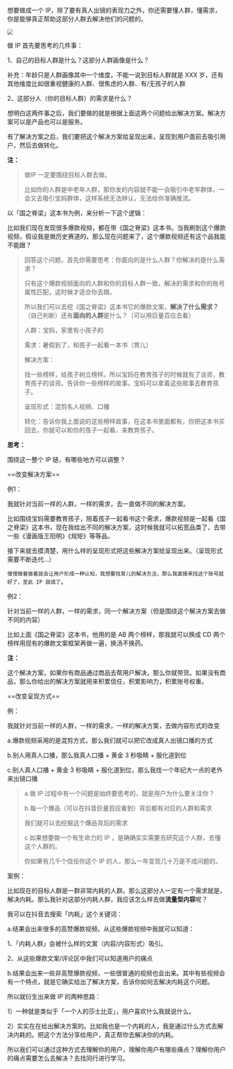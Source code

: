 想要做成一个 IP，除了要有真人出镜的表现力之外，你还需要懂人群，懂需求，你是能够真正帮助这部分人群去解决他们的问题的。

<img src="https://cdn.jsdelivr.net/gh/hepingfly/images@main/%E7%B4%A0%E4%BA%BAip%E9%93%BE.png" style="zoom:80%;" />

做 IP 首先要思考的几件事：

1、自己的目标人群是什么？这部分人群画像是什么？

补充：年龄只是人群画像其中一个维度，不能一说到目标人群就是 XXX 岁，还有其他维度比如很重视健康的人群、很焦虑的人群、有/无孩子的人群

2、这部分人（你的目标人群）的需求是什么？

想明白这两件事之后，我们要做的就是根据上面这两个问题给出解决方案。解决方案可以是产品也可以是服务。

有了解决方案之后，我们要把这个解决方案给呈现出来，呈现到用户面前去吸引用户，然后去做转化。

**注：**

> 做IP 一定要围绕目标人群去做。
>
> 比如你的人群是中老年人群，那你发的内容就不能一会吸引中老年群体，一会又去吸引宝妈群体，这样系统无法辨认，无法给你准确推流。

以「国之脊梁」这本书为例，来分析一下这个逻辑：

比如我们现在发现很多爆款视频，都在带《国之脊梁》这本书。当我刷到这个爆款视频，假设我是做历史赛道的，那么现在问题来了，这个爆款视频还有这个品我能不能跟？

> 回答这个问题，首先你需要思考：你面向的是什么人群？你解决的是什么需求？
>
> 只有这个爆款视频面向的人群和你的目标人群一致，解决的需求和你的账号属性匹配，这时候才适合你去跟。
>
> 所以我们可以去挖《国之脊梁》这本书它的爆款文案，**解决了什么需求？**（自己判断）还有**面向的人群**是什么？（可以用巨量百应去看）
>
> 人群：宝妈，家里有小孩子的
>
> 需求：暑假到了，和孩子一起看一本书（育儿）
>
> 解决方案：
>
> 找一些榜样，给孩子树立榜样。所以宝妈在教育孩子的时候就有了谈资，教育孩子的谈资。告诉你一些榜样的故事，宝妈可以拿着这些故事去教育孩子。
>
> 呈现形式：混剪名人视频、口播
>
> 转化：告诉你我上面说的这些榜样故事，在这本书里面都有，你把这本书买回去，你就可以和你的孩子一起看，来教育孩子。

**思考：**

围绕这一整个 IP 链，有哪些地方可以调整？

==改变解决方案==

例1：

我就针对当前一样的人群，一样的需求，去一直做不同的解决方案。

比如围绕宝妈需要教育孩子，陪着孩子一起看书这个需求，爆款视频是一起看《国之脊梁》这本书，现在我给出不同的解决方案，这时候我就可以拓宽品类了，去带一些《漫画版王阳明》《规矩》等等品。

接下来就去摸清楚，用什么样的呈现形式把这些解决方案给呈现出来。（呈现形式需要不断迭代...）

`慢慢做着做着就会让用户形成一种认知，我想要找育儿的解决方法，那么我直接来找这个账号就好了，至此 IP 就成了`。

例2：

针对当前一样的人群，一样的需求，同一个解决方案（但是围绕这个解决方案去做不同的内容）

比如上面《国之脊梁》这本书，他用的是 AB 两个榜样，那我就可以换成 CD 两个榜样用现有的爆款文案框架再做一遍，换汤不换药。

**注：**

这个解决方案，如果你有商品通过商品去帮用户解决，那么你就带货。如果没有商品，那么你给出的解决方案就用来积累信任，积累影响力，积累账号权重。

==改变呈现方式==

例：

我就针对当前一样的人群，一样的需求，一样的解决方案，去做内容形式的改变

a.爆款视频采用的是混剪方式，那么我们就可以把它改成真人出镜口播的方式

b.别人用真人口播，那么我真人口播 + 黄金 3 秒吸睛 + 服化道到位

c.别人真人口播 + 黄金 3 秒吸睛 + 服化道到位，那么我找一个年纪大一点的老外来出镜口播



> a.做 IP 过程中有一个问题是始终要思考的，就是用户为什么要关注你？
>
> 
>
> b.每一个爆品（可以在抖音巨量百应看到）背后都有对应的人群和需求
>
> 我们就可以去挖掘这个爆品背后的需求
>
> c.如果想要做一个有生命力的 IP ，是确确实实需要去研究这个人群，去懂这个人群的。
>
> 你如果有几千个信任你这个 IP 的人，那么一年变现几十万是不成问题的。



案例：

比如现在的目标人群是一群非常内耗的人群。那么这部分人一定有一个需求就是，解决内耗。那么我针对这部分内耗人群，我应该怎么样去做**流量型内容**呢？

我可以在抖音去搜索「内耗」这个关键词：

a.结果会出来很多的高赞爆款视频。从这些爆款视频中我就可以知道：

1、「内耗人群」会被什么样的文案（内容/内容形式）吸引。

2、从这些爆款文案/评论区中我们可以知道用户的痛点

b.结果会出来一些非高赞爆款视频，一些很普通的视频也会出来。其中有些视频会有一个特点，就是它确实给出了解决方案，告诉你如何去解决内耗这个问题。

所以就衍生出来做 IP 的两种思路：

1）一种就是类似于「一个人的莎士比亚」，用户喜欢什么我就说什么。

2）实实在在给出解决方案的。比如我也是一个内耗的人，我是通过什么方式去解决内耗的。把这个方法分享给用户，真正帮你去解决你的内耗。

所以我们可以通过这种方式去理解你的用户，理解你用户有哪些痛点？理解你用户的痛点需要怎么去解决？去找同行进行学习。